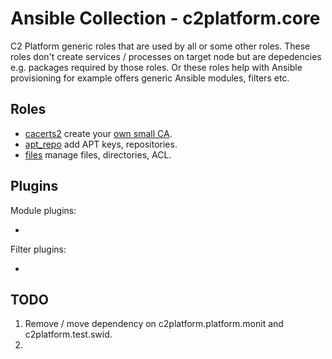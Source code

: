# Ansible Collection - c2platform.core

C2 Platform generic roles that are used by all or some other roles. These roles don't create services / processes on target node but are depedencies e.g. packages required by those roles. Or these roles help with Ansible provisioning for example offers generic Ansible modules, filters etc. 

## Roles

* [cacerts2](./roles/cacerts2) create your [own small CA](https://docs.ansible.com/ansible/latest/collections/community/crypto/docsite/guide_ownca.html).
* [apt_repo](./roles/apt_repo) add APT keys, repositories.
* [files](./roles/files) manage files, directories, ACL.

## Plugins

Module plugins:

* 

Filter plugins:

*

## TODO

1. Remove / move dependency on c2platform.platform.monit and c2platform.test.swid.
2. 
